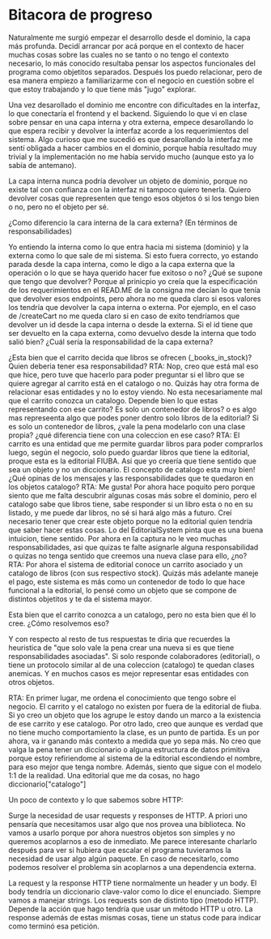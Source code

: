 # Bitacora de progreso

Naturalmente me surgió empezar el desarrollo desde el dominio, la capa más profunda. Decidí arrancar por acá porque en el contexto de hacer muchas cosas sobre las cuales no se tanto o no tengo el contexto necesario, lo más conocido resultaba pensar los aspectos funcionales del programa como objetitos separados.
Después los puedo relacionar, pero de esa manera empiezo a familiarizarme con el negocio en cuestión sobre el que estoy trabajando y lo que tiene más "jugo" explorar.

Una vez desarollado el dominio me encontre con dificultades en la interfaz, lo que conectaría el frontend y el backend. Siguiendo lo que vi en clase sobre pensar en una capa interna y otra externa, empece desarollando lo que espera recibir y devolver la interfaz acorde a los requerimientos del sistema.
Algo curioso que me sucedió es que desarollando la interfaz me sentí obligada a hacer cambios en el dominio, porque había resultado muy trivial y la implementación no me había servido mucho (aunque esto ya lo sabía de antemano).

La capa interna nunca podría devolver un objeto de dominio, porque no existe tal con confianza con la interfaz ni tampoco quiero tenerla. Quiero devolver cosas que representen que tengo esos objetos ó si los tengo bien o no, pero no el objeto per sé.

¿Como diferencio la cara interna de la cara externa? (En términos de responsabilidades)

Yo entiendo la interna como lo que entra hacia mi sistema (dominio) y la externa como lo que sale de mi sistema. Si esto fuera correcto, yo estando parada desde la capa interna, como le digo a la capa externa que la operación o lo que se haya querido hacer fue exitoso o no? ¿Qué se supone que tengo que devolver? Porque al prinicpio yo creía que la especificación de los requerimientos en el READ.ME de la consigna me decían lo que tenía que devolver esos endpoints, pero ahora no me queda claro si esos valores los tendría que devolver la capa interna o externa. Por ejemplo, en el caso de /createCart no me queda claro si en caso de exito tendríamos que devolver un id desde la capa interna o desde la externa. Si el id tiene que ser devuelto en la capa externa, como devuelvo desde la interna que todo salió bien? ¿Cuál sería la responsabilidad de la capa externa?

¿Esta bien que el carrito decida que libros se ofrecen (_books_in_stock)?  Quien deberia tener esa responsabilidad?
  RTA: Nop, creo que está mal eso que hice, pero tuve que hacerlo para poder preguntar si el libro que se quiere agregar al carrito está en el catalogo o no. Quizás hay otra forma de relacionar esas entidades y no lo estoy viendo.
 No esta necesariamente mal que el carrito conozca un catalogo. Depende bien lo que estas representando con ese carrito? Es solo un contenedor de libros? o es algo mas represeenta algo que podes poner dentro solo libros de la editorial? Si es solo un contenedor de libros, ¿vale la pena modelarlo con una clase propia? ¿qué diferencia tiene con  una coleccion en ese caso?
  RTA: El carrito es una entidad que me permite guardar libros para poder comprarlos luego, según el negocio, solo puedo guardar libros que tiene la editorial, proque esta es la editorial FIUBA. Asi que yo creería que tiene sentido que sea un objeto y no un diccionario.
El concepto de catalogo esta muy bien!  ¿Qué opinas de los mensajes y las responsabilidades que te quedaron en los objetos catalogo?
  RTA: Me gusta! Por ahora hace poquito pero porque siento que me falta descubrir algunas cosas más sobre el dominio, pero el catalogo sabe que libros tiene, sabe responder si un libro esta o no en su listado, y me puede dar libros, no sé si hará algo más a futuro. Creí necesario tener que crear este objeto porque no la editorial quien tendría que saber hacer estas cosas.
Lo del EditorialSystem pinta que es una buena intuicion, tiene sentido. Por ahora en la captura no le veo muchas responsabilidades, asi que quizas te falte asignarle alguna responsabilidad o quizas no tenga sentido que creemos una nueva clase para ello, ¿no?
  RTA: Por ahora el sistema de editorial conoce un carrito asociado y un catalogo de libros (con sus respectivo stock). Quizás más adelante maneje el pago, este sistema es más como un contenedor de todo lo que hace funcional a la editorial, lo pensé como un objeto que se compone de distintos objetitos y te da el sistema mayor.

Esta bien que el carrito conozca a un catalogo, pero no esta bien que él lo cree.  ¿Cómo resolvemos eso?

Y con respecto al resto de tus respuestas te diria que recuerdes la heuristica de "que solo vale la pena crear una nueva si es que tiene responsabilidades asociadas". Si solo responde colaboradores (editorial), o tiene un protocolo similar al de una coleccion (catalogo)   te quedan clases anemicas. Y en muchos casos es mejor representar esas entidades con otros objetos.

  RTA: En primer lugar, me ordena el conocimiento que tengo sobre el negocio. El carrito y el catalogo no existen por fuera de la editorial de fiuba. Si yo creo un objeto que los agrupe le estoy dando un marco a la existencia de ese carrito y ese catalogo.
Por otro lado, creo que aunque es verdad que no tiene mucho comportamiento la clase, es un punto de partida. Es un por ahora, va ir ganando más contexto a medida que yo sepa más.
No creo que valga la pena tener un diccionario o alguna estructura de datos primitiva porque estoy refiriendome al sistema de la editorial escondiendo el nombre, para eso mejor que tenga nombre.
Además, siento que sigue con el modelo 1:1 de la realidad. Una editorial que me da cosas, no hago diccionario["catalogo"]

Un poco de contexto y lo que sabemos sobre HTTP:

Surge la necesidad de usar requests y responses de HTTP. A priori uno pensaría que necesitamos usar algo que nos provea una biblioteca. No vamos a usarlo porque por ahora nuestros objetos son simples y no queremos acoplarnos a eso de inmediato. Me parece interesante charlarlo después para ver si hubiera que escalar el programa tuvieramos la necesidad de usar algo algún paquete. En caso de necesitarlo, como podemos resolver el problema sin acoplarnos a una dependencia externa.

La request y la response HTTP tiene normalmente un header y un body.
El body tendría un diccionario clave-valor como lo dice el enunciado. Siempre vamos a manejar strings. Los requests son de distinto tipo (metodo HTTP). Depende la acción que hago tendría que usar un método HTTP u otro.
La response además de estas mismas cosas, tiene un status code para indicar como terminó esa petición.
